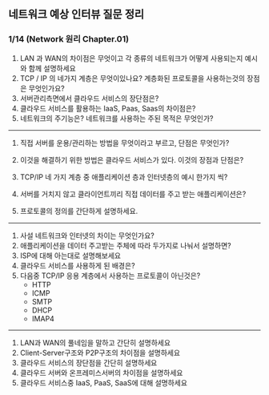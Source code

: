 ## 네트워크 예상 인터뷰 질문 정리

### 1/14 (Network 원리 Chapter.01)

1. LAN 과 WAN의 차이점은 무엇이고 각 종류의 네트워크가 어떻게 사용되는지 예시와 함께 설명하세요
2. TCP / IP 의 네가지 계층은 무엇이있나요? 계층화된 프로토콜을 사용하는것의 장점은 무엇인가요?
3. 서버관리측면에서 클라우드 서비스의 장단점은?
4. 클라우드 서비스를 활용하는 IaaS, Paas, Saas의 차이점은?
5. 네트워크의 주기능은? 네트워크를 사용하는 주된 목적은 무엇인가?

---

1. 직접 서버를 운용/관리하는 방법을 무엇이라고 부르고, 단점은 무엇인가?
2. 이것을 해결하기 위한 방법은 클라우드 서비스가 있다. 이것의 장점과 단점은?
3. TCP/IP 네 가지 계층 중 애플리케이션 층과 인터넷층의 예시 한가지 씩?

4. 서버를 거치지 않고 클라이언트끼리 직접 데이터를 주고 받는 애플리케이션은? 

5. 프로토콜의 정의를 간단하게 설명하세요.

---

1. 사설 네트워크와 인터넷의 차이는 무엇인가요?
2. 애플리케이션을 데이터 주고받는 주체에 따라 두가지로 나눠서 설명하면?
3. ISP에 대해 아는대로 설명해보세요
4. 클라우드 서비스를 사용하게 된 배경은?
5. 다음중 TCP/IP 응용 계층에서 사용하는 프로토콜이 아닌것은?
   - HTTP
   - ICMP
   - SMTP
   - DHCP
   - IMAP4

---

1. LAN과 WAN의 풀네임을 말하고 간단히 설명하세요
2. Client-Server구조와 P2P구조의 차이점을 설명하세요
3. 클라우드 서비스의 장단점을 간단히 설명하세요
4. 클라우드 서버와 온프레미스서버의 차이점을 설명하세요
5. 클라우드 서비스중 IaaS, PaaS, SaaS에 대해 설명하세요